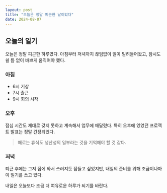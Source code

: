 ```yaml
---
layout: post
title: "오늘은 정말 피곤한 날이었다"
date: 2024-08-07
---
```


## 오늘의 일기

오늘은 정말 피곤한 하루였다. 아침부터 저녁까지 끊임없이 일이 밀려들어왔고, 잠시도 쉴 틈 없이 바쁘게 움직여야 했다.

### 아침

- 6시 기상
- 7시 출근
- 9시 회의 시작

### 오후

점심 시간도 제대로 갖지 못하고 계속해서 업무에 매달렸다. 특히 오후에 있었던 프로젝트 발표는 정말 긴장되었다.

> 때로는 휴식도 생산성의 일부라는 것을 기억해야 할 것 같다.

### 저녁

퇴근 후에는 그저 집에 와서 쓰러지듯 잠들고 싶었지만, 내일의 준비를 위해 조금이나마 이 일기를 쓰고 있다.

내일은 오늘보다 조금 더 여유로운 하루가 되기를 바란다.